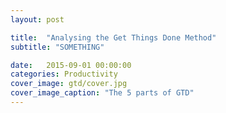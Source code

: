 ```yaml
---
layout: post

title:  "Analysing the Get Things Done Method"
subtitle: "SOMETHING"

date:   2015-09-01 00:00:00
categories: Productivity
cover_image: gtd/cover.jpg
cover_image_caption: "The 5 parts of GTD"
---
```



